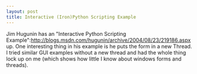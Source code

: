 ```yaml
--- 
layout: post
title: Interactive (Iron)Python Scripting Example
---
```

Jim Hugunin has an "Interactive Python Scripting Example":http://blogs.msdn.com/hugunin/archive/2004/08/23/219186.aspx up.  One interesting thing in his example is he puts the form in a new Thread.  I tried similar GUI examples without a new thread and had the whole thing lock up on me (which shows how little I know about windows forms and threads).
